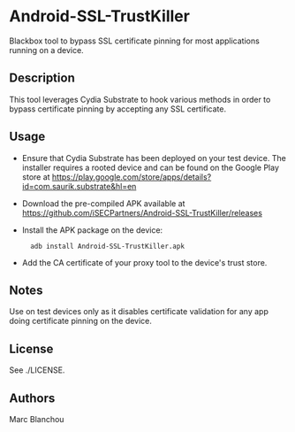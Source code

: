 Android-SSL-TrustKiller
=======================

Blackbox tool to bypass SSL certificate pinning for most applications 
running on a device.

Description
-----------

This tool leverages Cydia Substrate to hook various methods 
in order to bypass certificate pinning by accepting
any SSL certificate.

Usage
-----

* Ensure that Cydia Substrate has been deployed on your test device. The installer requires a rooted device and can be found on the Google Play store at https://play.google.com/store/apps/details?id=com.saurik.substrate&hl=en 
* Download the pre-compiled APK available at https://github.com/iSECPartners/Android-SSL-TrustKiller/releases
* Install the APK package on the device:

        adb install Android-SSL-TrustKiller.apk

* Add the CA certificate of your proxy tool to the device's trust store.

Notes
-----

Use on test devices only as it disables certificate validation for any app doing certificate pinning on the device.

License
-------

See ./LICENSE.

Authors
-------

Marc Blanchou
